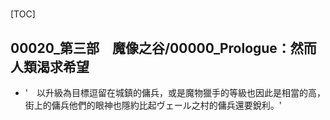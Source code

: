 # 

[TOC]

## 00020_第三部　魔像之谷/00000_Prologue：然而人類渴求希望

- '　以升級為目標逗留在城鎮的傭兵，或是魔物獵手的等級也因此是相當的高，街上的傭兵他們的眼神也隱約比起ヴェール之村的傭兵還要銳利。'
